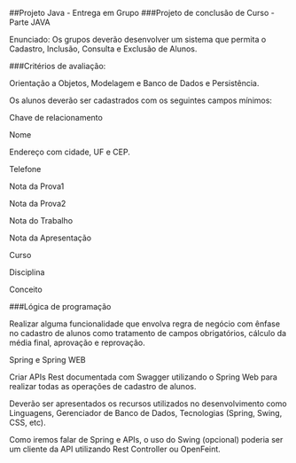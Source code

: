 ##Projeto Java - Entrega em Grupo
###Projeto de conclusão de Curso - Parte JAVA

Enunciado: Os grupos deverão desenvolver um sistema que permita o Cadastro, Inclusão, Consulta e Exclusão de Alunos.



###Critérios de avaliação:



Orientação a Objetos, Modelagem e Banco de Dados e Persistência.

Os alunos deverão ser cadastrados com os seguintes campos mínimos:

Chave de relacionamento

Nome

Endereço com cidade, UF e CEP.

Telefone

Nota da Prova1

Nota da Prova2

Nota do Trabalho

Nota da Apresentação

Curso

Disciplina

Conceito



###Lógica de programação

Realizar alguma funcionalidade que envolva regra de negócio com ênfase no cadastro de alunos como tratamento de campos obrigatórios, cálculo da média final, aprovação e reprovação.



Spring e Spring WEB

Criar APIs Rest documentada com Swagger utilizando o Spring Web para realizar todas as operações de cadastro de alunos.

Deverão ser apresentados os recursos utilizados no desenvolvimento como Linguagens, Gerenciador de Banco de Dados, Tecnologias (Spring, Swing, CSS,  etc).

Como iremos falar de Spring  e APIs, o uso do Swing (opcional) poderia ser um cliente da API utilizando Rest Controller ou OpenFeint.